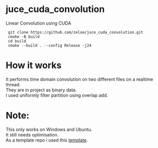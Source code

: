 # juce_cuda_convolution
 Linear Convolution using CUDA 
 ```shell
  git clone https://github.com/zeloe/juce_cuda_convolution.git
  cmake -B build
  cd build
  cmake --build . --config Release -j24
```
# How it works
It performs time domain convolution on two different files on a realtime thread. \
They are in project as binary data. \
I used uniformly filter partition using overlap add. 
# Note: 
This only works on Windows and Ubuntu. \
It still needs optimisation. \
As a template repo i used this [template](https://github.com/anthonyalfimov/JUCE-CMake-Plugin-Template/blob/main/CMakeLists.txt).
